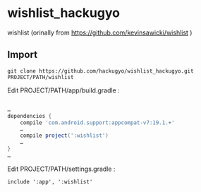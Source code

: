 wishlist_hackugyo
=================

wishlist (orinally from https://github.com/kevinsawicki/wishlist )

Import
--------------------

```
git clone https://github.com/hackugyo/wishlist_hackugyo.git PROJECT/PATH/wishlist
```

Edit PROJECT/PATH/app/build.gradle :


``` groovy:PROJECT/PATH/app/build.gradle

…
dependencies {
    compile 'com.android.support:appcompat-v7:19.1.+'
    …
    compile project(':wishlist')
    …
}
…

```

Edit PROJECT/PATH/settings.gradle : 

```
include ':app', ':wishlist'
```
